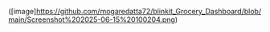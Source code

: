 
([image]https://github.com/mogaredatta72/blinkit_Grocery_Dashboard/blob/main/Screenshot%202025-06-15%20100204.png)
